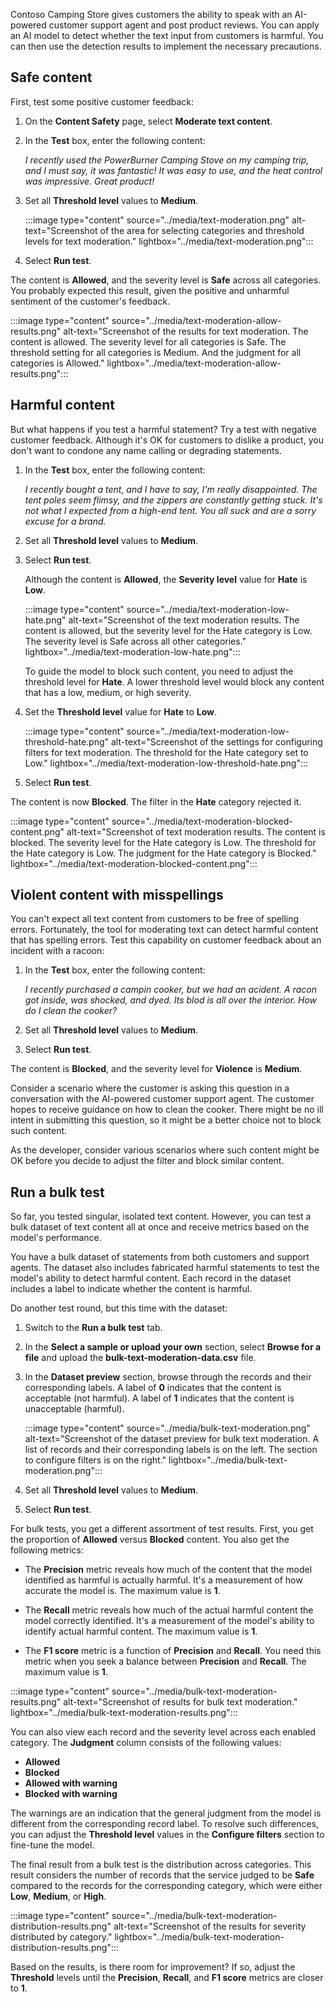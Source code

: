 Contoso Camping Store gives customers the ability to speak with an AI-powered customer support agent and post product reviews. You can apply an AI model to detect whether the text input from customers is harmful. You can then use the detection results to implement the necessary precautions.

## Safe content

First, test some positive customer feedback:

1. On the **Content Safety** page, select **Moderate text content**.
1. In the **Test** box, enter the following content:

   *I recently used the PowerBurner Camping Stove on my camping trip, and I must say, it was fantastic! It was easy to use, and the heat control was impressive. Great product!*

1. Set all **Threshold level** values to **Medium**.

    :::image type="content" source="../media/text-moderation.png" alt-text="Screenshot of the area for selecting categories and threshold levels for text moderation."  lightbox="../media/text-moderation.png":::
1. Select **Run test**.

The content is **Allowed**, and the severity level is **Safe** across all categories. You probably expected this result, given the positive and unharmful sentiment of the customer's feedback.

:::image type="content" source="../media/text-moderation-allow-results.png" alt-text="Screenshot of the results for text moderation. The content is allowed. The severity level for all categories is Safe. The threshold setting for all categories is Medium. And the judgment for all categories is Allowed."  lightbox="../media/text-moderation-allow-results.png":::

## Harmful content

But what happens if you test a harmful statement? Try a test with negative customer feedback. Although it's OK for customers to dislike a product, you don't want to condone any name calling or degrading statements.

1. In the **Test** box, enter the following content:

   *I recently bought a tent, and I have to say, I'm really disappointed. The tent poles seem flimsy, and the zippers are constantly getting stuck. It's not what I expected from a high-end tent. You all suck and are a sorry excuse for a brand.*

1. Set all **Threshold level** values to **Medium**.
1. Select **Run test**.

   Although the content is **Allowed**, the **Severity level** value for **Hate** is **Low**.

   :::image type="content" source="../media/text-moderation-low-hate.png" alt-text="Screenshot of the text moderation results. The content is allowed, but the severity level for the Hate category is Low. The severity level is Safe across all other categories."  lightbox="../media/text-moderation-low-hate.png":::

   To guide the model to block such content, you need to adjust the threshold level for **Hate**. A lower threshold level would block any content that has a low, medium, or high severity.

1. Set the **Threshold level** value for **Hate** to **Low**.

    :::image type="content" source="../media/text-moderation-low-threshold-hate.png" alt-text="Screenshot of the settings for configuring filters for text moderation. The threshold for the Hate category set to Low."  lightbox="../media/text-moderation-low-threshold-hate.png":::
1. Select **Run test**.

The content is now **Blocked**. The filter in the **Hate** category rejected it.

:::image type="content" source="../media/text-moderation-blocked-content.png" alt-text="Screenshot of text moderation results. The content is blocked. The severity level for the Hate category is Low. The threshold for the Hate category is Low. The judgment for the Hate category is Blocked."  lightbox="../media/text-moderation-blocked-content.png":::

## Violent content with misspellings

You can't expect all text content from customers to be free of spelling errors. Fortunately, the tool for moderating text can detect harmful content that has spelling errors. Test this capability on customer feedback about an incident with a racoon:

1. In the **Test** box, enter the following content:

   *I recently purchased a campin cooker, but we had an acident. A racon got inside, was shocked, and dyed. Its blod is all over the interior. How do I clean the cooker?*

1. Set all **Threshold level** values to **Medium**.
1. Select **Run test**.

The content is **Blocked**, and the severity level for **Violence** is **Medium**.

Consider a scenario where the customer is asking this question in a conversation with the AI-powered customer support agent. The customer hopes to receive guidance on how to clean the cooker. There might be no ill intent in submitting this question, so it might be a better choice not to block such content.

As the developer, consider various scenarios where such content might be OK before you decide to adjust the filter and block similar content.

## Run a bulk test

So far, you tested singular, isolated text content. However, you can test a bulk dataset of text content all at once and receive metrics based on the model's performance.

You have a bulk dataset of statements from both customers and support agents. The dataset also includes fabricated harmful statements to test the model's ability to detect harmful content. Each record in the dataset includes a label to indicate whether the content is harmful.

Do another test round, but this time with the dataset:

1. Switch to the **Run a bulk test** tab.
1. In the **Select a sample or upload your own** section, select **Browse for a file** and upload the **bulk-text-moderation-data.csv** file.
1. In the **Dataset preview** section, browse through the records and their corresponding labels. A label of **0** indicates that the content is acceptable (not harmful). A label of **1** indicates that the content is unacceptable (harmful).

    :::image type="content" source="../media/bulk-text-moderation.png" alt-text="Screenshot of the dataset preview for bulk text moderation. A list of records and their corresponding labels is on the left. The section to configure filters is on the right."  lightbox="../media/bulk-text-moderation.png":::

1. Set all **Threshold level** values to **Medium**.
1. Select **Run test**.

For bulk tests, you get a different assortment of test results. First, you get the proportion of **Allowed** versus **Blocked** content. You also get the following metrics:

- The **Precision** metric reveals how much of the content that the model identified as harmful is actually harmful. It's a measurement of how accurate the model is. The maximum value is **1**.

- The **Recall** metric reveals how much of the actual harmful content the model correctly identified. It's a measurement of the model's ability to identify actual harmful content. The maximum value is **1**.

- The **F1 score** metric is a function of **Precision** and **Recall**. You need this metric when you seek a balance between **Precision** and **Recall**. The maximum value is **1**.

:::image type="content" source="../media/bulk-text-moderation-results.png" alt-text="Screenshot of results for bulk text moderation."  lightbox="../media/bulk-text-moderation-results.png":::

You can also view each record and the severity level across each enabled category. The **Judgment** column consists of the following values:

- **Allowed**
- **Blocked**
- **Allowed with warning**
- **Blocked with warning**

The warnings are an indication that the general judgment from the model is different from the corresponding record label. To resolve such differences, you can adjust the **Threshold level** values in the **Configure filters** section to fine-tune the model.

The final result from a bulk test is the distribution across categories. This result considers the number of records that the service judged to be **Safe** compared to the records for the corresponding category, which were either **Low**, **Medium**, or **High**.

:::image type="content" source="../media/bulk-text-moderation-distribution-results.png" alt-text="Screenshot of the results for severity distributed by category."  lightbox="../media/bulk-text-moderation-distribution-results.png":::

Based on the results, is there room for improvement? If so, adjust the **Threshold** levels until the **Precision**, **Recall**, and **F1 score** metrics are closer to **1**.
